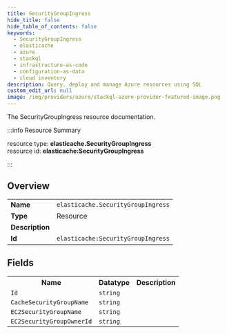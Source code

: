 ```yaml
---
title: SecurityGroupIngress
hide_title: false
hide_table_of_contents: false
keywords:
  - SecurityGroupIngress
  - elasticache
  - azure
  - stackql
  - infrastructure-as-code
  - configuration-as-data
  - cloud inventory
description: Query, deploy and manage Azure resources using SQL
custom_edit_url: null
image: /img/providers/azure/stackql-azure-provider-featured-image.png
---
```

The SecurityGroupIngress resource documentation.

:::info Resource Summary

<div class="row">
<div class="providerDocColumn">
<span>resource type:&nbsp;<b>elasticache.SecurityGroupIngress</b></span><br />
<span>resource id:&nbsp;<b>elasticache:SecurityGroupIngress</b></span><br />
</div>
</div>

:::

## Overview
<table><tbody>
<tr><td><b>Name</b></td><td><code>elasticache.SecurityGroupIngress</code></td></tr>
<tr><td><b>Type</b></td><td>Resource</td></tr>
<tr><td><b>Description</b></td><td></td></tr>
<tr><td><b>Id</b></td><td><code>elasticache:SecurityGroupIngress</code></td></tr>
</tbody></table>

## Fields
<table><tbody>
<tr><th>Name</th><th>Datatype</th><th>Description</th></tr>
<tr><td><code>Id</code></td><td><code>string</code></td><td></td></tr><tr><td><code>CacheSecurityGroupName</code></td><td><code>string</code></td><td></td></tr><tr><td><code>EC2SecurityGroupName</code></td><td><code>string</code></td><td></td></tr><tr><td><code>EC2SecurityGroupOwnerId</code></td><td><code>string</code></td><td></td></tr>
</tbody></table>